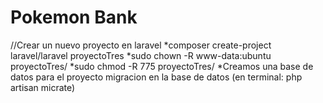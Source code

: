 # Pokemon Bank

//Crear un nuevo proyecto en laravel
*composer create-project laravel/laravel proyectoTres
*sudo chown -R www-data:ubuntu proyectoTres/
*sudo chmod -R 775 proyectoTres/
*Creamos una base de datos para el proyecto
migracion en la base de datos (en terminal: php artisan micrate)


